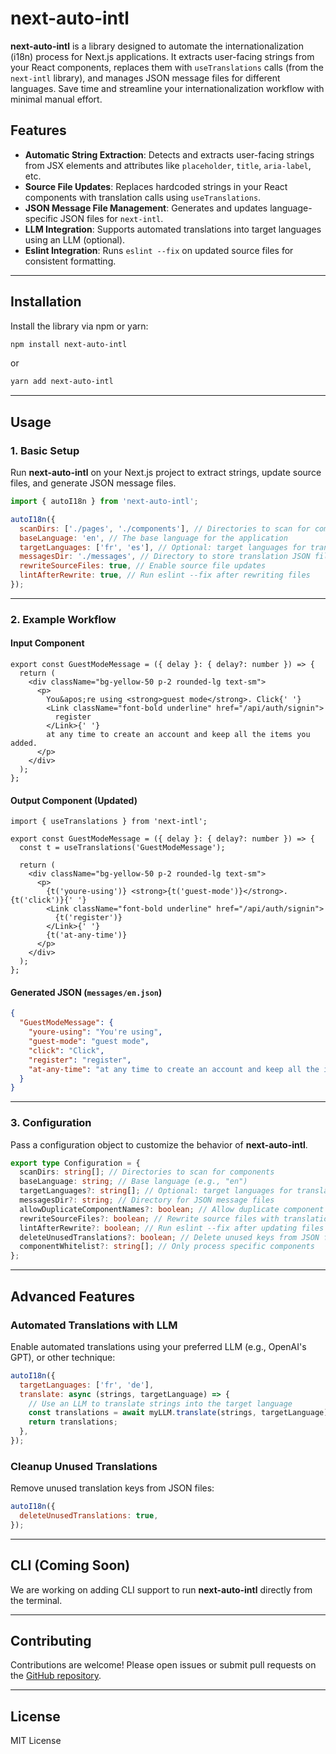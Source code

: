 # next-auto-intl

**next-auto-intl** is a library designed to automate the internationalization (i18n) process for Next.js applications. It extracts user-facing strings from your React components, replaces them with `useTranslations` calls (from the `next-intl` library), and manages JSON message files for different languages. Save time and streamline your internationalization workflow with minimal manual effort.

## Features

- **Automatic String Extraction**: Detects and extracts user-facing strings from JSX elements and attributes like `placeholder`, `title`, `aria-label`, etc.
- **Source File Updates**: Replaces hardcoded strings in your React components with translation calls using `useTranslations`.
- **JSON Message File Management**: Generates and updates language-specific JSON files for `next-intl`.
- **LLM Integration**: Supports automated translations into target languages using an LLM (optional).
- **Eslint Integration**: Runs `eslint --fix` on updated source files for consistent formatting.

---

## Installation

Install the library via npm or yarn:

```bash
npm install next-auto-intl
```

or

```bash
yarn add next-auto-intl
```

---

## Usage

### 1. Basic Setup

Run **next-auto-intl** on your Next.js project to extract strings, update source files, and generate JSON message files.

```javascript
import { autoI18n } from 'next-auto-intl';

autoI18n({
  scanDirs: ['./pages', './components'], // Directories to scan for components
  baseLanguage: 'en', // The base language for the application
  targetLanguages: ['fr', 'es'], // Optional: target languages for translation
  messagesDir: './messages', // Directory to store translation JSON files
  rewriteSourceFiles: true, // Enable source file updates
  lintAfterRewrite: true, // Run eslint --fix after rewriting files
});
```

---

### 2. Example Workflow

#### Input Component

```tsx
export const GuestModeMessage = ({ delay }: { delay?: number }) => {
  return (
    <div className="bg-yellow-50 p-2 rounded-lg text-sm">
      <p>
        You&apos;re using <strong>guest mode</strong>. Click{' '}
        <Link className="font-bold underline" href="/api/auth/signin">
          register
        </Link>{' '}
        at any time to create an account and keep all the items you added.
      </p>
    </div>
  );
};
```

#### Output Component (Updated)

```tsx
import { useTranslations } from 'next-intl';

export const GuestModeMessage = ({ delay }: { delay?: number }) => {
  const t = useTranslations('GuestModeMessage');

  return (
    <div className="bg-yellow-50 p-2 rounded-lg text-sm">
      <p>
        {t('youre-using')} <strong>{t('guest-mode')}</strong>. {t('click')}{' '}
        <Link className="font-bold underline" href="/api/auth/signin">
          {t('register')}
        </Link>{' '}
        {t('at-any-time')}
      </p>
    </div>
  );
};
```

#### Generated JSON (`messages/en.json`)

```json
{
  "GuestModeMessage": {
    "youre-using": "You're using",
    "guest-mode": "guest mode",
    "click": "Click",
    "register": "register",
    "at-any-time": "at any time to create an account and keep all the items you added."
  }
}
```

---

### 3. Configuration

Pass a configuration object to customize the behavior of **next-auto-intl**.

```typescript
export type Configuration = {
  scanDirs: string[]; // Directories to scan for components
  baseLanguage: string; // Base language (e.g., "en")
  targetLanguages?: string[]; // Optional: target languages for translations
  messagesDir?: string; // Directory for JSON message files
  allowDuplicateComponentNames?: boolean; // Allow duplicate component names across files
  rewriteSourceFiles?: boolean; // Rewrite source files with translation hooks
  lintAfterRewrite?: boolean; // Run eslint --fix after updating files
  deleteUnusedTranslations?: boolean; // Delete unused keys from JSON files
  componentWhitelist?: string[]; // Only process specific components
};
```

---

## Advanced Features

### Automated Translations with LLM

Enable automated translations using your preferred LLM (e.g., OpenAI's GPT), or other technique:

```javascript
autoI18n({
  targetLanguages: ['fr', 'de'],
  translate: async (strings, targetLanguage) => {
    // Use an LLM to translate strings into the target language
    const translations = await myLLM.translate(strings, targetLanguage);
    return translations;
  },
});
```

### Cleanup Unused Translations

Remove unused translation keys from JSON files:

```javascript
autoI18n({
  deleteUnusedTranslations: true,
});
```

---

## CLI (Coming Soon)

We are working on adding CLI support to run **next-auto-intl** directly from the terminal.

---

## Contributing

Contributions are welcome! Please open issues or submit pull requests on the [GitHub repository](https://github.com/edspencer/next-auto-intl).

---

## License

MIT License
